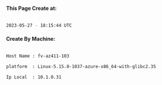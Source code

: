 
   
#### This Page Create at:

```bash

2023-05-27 - 18:15:44 UTC

```

#### Create By Machine:

```bash

Host Name : fv-az411-103

platform  : Linux-5.15.0-1037-azure-x86_64-with-glibc2.35

Ip Local  : 10.1.0.31

```


